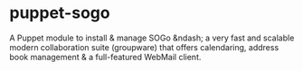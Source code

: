 puppet-sogo
===========

A Puppet module to install &amp; manage SOGo &amp;ndash; a very fast and scalable modern collaboration suite (groupware) that offers calendaring, address book management &amp; a full-featured WebMail client.
